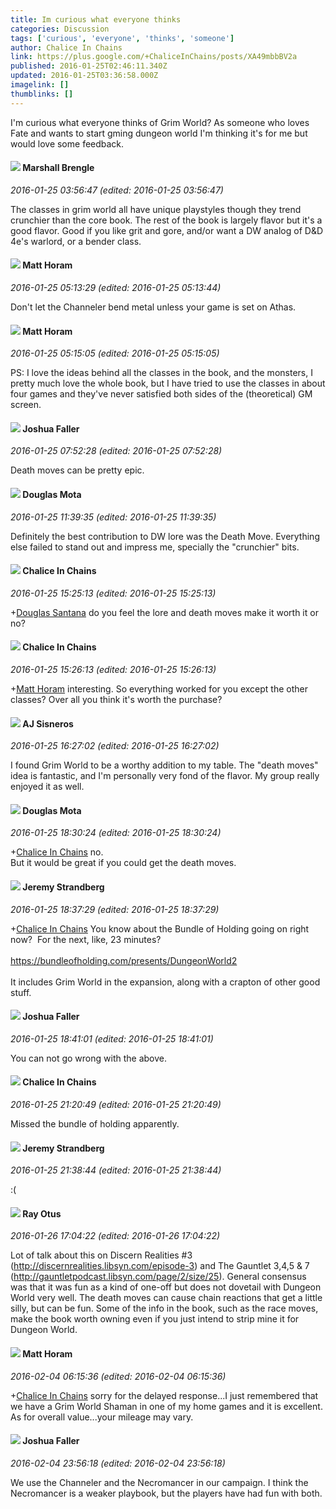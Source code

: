 ```yaml
---
title: Im curious what everyone thinks
categories: Discussion
tags: ['curious', 'everyone', 'thinks', 'someone']
author: Chalice In Chains
link: https://plus.google.com/+ChaliceInChains/posts/XA49mbbBV2a
published: 2016-01-25T02:46:11.340Z
updated: 2016-01-25T03:36:58.000Z
imagelink: []
thumblinks: []
---
```


I&#39;m curious what everyone thinks of Grim World? As someone who loves Fate and wants to start gming dungeon world I&#39;m thinking it&#39;s for me but would love some feedback. ﻿
<div id='comment z12xvp4pnv31endho04cix0aklvqv3ohe2w'>
  <h4><img src='{{site.baseurl}}//images/avatars/110973090768429200038_photo.jpg'> Marshall Brengle</h4>
      <p><cite>2016-01-25 03:56:47 (edited: 2016-01-25 03:56:47)</cite></p>
        <p>The classes in grim world all have unique playstyles though they trend crunchier than the core book. The rest of the book is largely flavor but it&#39;s a good flavor. Good if you like grit and gore, and/or want a DW analog of D&amp;D 4e&#39;s warlord, or a bender class.</p>
</div>
        

<div id='comment z12xvp4pnv31endho04cix0aklvqv3ohe2w'>
  <h4><img src='{{site.baseurl}}//images/avatars/105472060898626050077_photo.jpg'> Matt Horam</h4>
      <p><cite>2016-01-25 05:13:29 (edited: 2016-01-25 05:13:44)</cite></p>
        <p>Don&#39;t let the Channeler bend metal unless your game is set on Athas.</p>
</div>
        

<div id='comment z12xvp4pnv31endho04cix0aklvqv3ohe2w'>
  <h4><img src='{{site.baseurl}}//images/avatars/105472060898626050077_photo.jpg'> Matt Horam</h4>
      <p><cite>2016-01-25 05:15:05 (edited: 2016-01-25 05:15:05)</cite></p>
        <p>PS: I love the ideas behind all the classes in the book, and the monsters, I pretty much love the whole book, but I have tried to use the classes in about four games and they&#39;ve never satisfied both sides of the (theoretical) GM screen.</p>
</div>
        

<div id='comment z12xvp4pnv31endho04cix0aklvqv3ohe2w'>
  <h4><img src='{{site.baseurl}}//images/avatars/118408641603864909644_photo.jpg'> Joshua Faller</h4>
      <p><cite>2016-01-25 07:52:28 (edited: 2016-01-25 07:52:28)</cite></p>
        <p>Death moves can be pretty epic.</p>
</div>
        

<div id='comment z12xvp4pnv31endho04cix0aklvqv3ohe2w'>
  <h4><img src='{{site.baseurl}}//images/avatars/115757449595838706152_photo.jpg'> Douglas Mota</h4>
      <p><cite>2016-01-25 11:39:35 (edited: 2016-01-25 11:39:35)</cite></p>
        <p>Definitely the best contribution to DW lore was the Death Move. Everything else failed to stand out and impress me, specially the &quot;crunchier&quot; bits. </p>
</div>
        

<div id='comment z12xvp4pnv31endho04cix0aklvqv3ohe2w'>
  <h4><img src='{{site.baseurl}}//images/avatars/114409832818794277468_photo.jpg'> Chalice In Chains</h4>
      <p><cite>2016-01-25 15:25:13 (edited: 2016-01-25 15:25:13)</cite></p>
        <p><span class="proflinkWrapper"><span class="proflinkPrefix">+</span><a class="proflink" href="https://plus.google.com/115757449595838706152" oid="115757449595838706152">Douglas Santana</a></span> do you feel the lore and death moves make it worth it or no?</p>
</div>
        

<div id='comment z12xvp4pnv31endho04cix0aklvqv3ohe2w'>
  <h4><img src='{{site.baseurl}}//images/avatars/114409832818794277468_photo.jpg'> Chalice In Chains</h4>
      <p><cite>2016-01-25 15:26:13 (edited: 2016-01-25 15:26:13)</cite></p>
        <p><span class="proflinkWrapper"><span class="proflinkPrefix">+</span><a class="proflink" href="https://plus.google.com/105472060898626050077" oid="105472060898626050077">Matt Horam</a></span> interesting. So everything worked for you except the other classes? Over all you think it&#39;s worth the purchase?</p>
</div>
        

<div id='comment z12xvp4pnv31endho04cix0aklvqv3ohe2w'>
  <h4><img src='{{site.baseurl}}//images/avatars/106551659354956167609_photo.jpg'> AJ Sisneros</h4>
      <p><cite>2016-01-25 16:27:02 (edited: 2016-01-25 16:27:02)</cite></p>
        <p>I found Grim World to be a worthy addition to my table. The &quot;death moves&quot; idea is fantastic, and I&#39;m personally very fond of the flavor. My group really enjoyed it as well.</p>
</div>
        

<div id='comment z12xvp4pnv31endho04cix0aklvqv3ohe2w'>
  <h4><img src='{{site.baseurl}}//images/avatars/115757449595838706152_photo.jpg'> Douglas Mota</h4>
      <p><cite>2016-01-25 18:30:24 (edited: 2016-01-25 18:30:24)</cite></p>
        <p><span class="proflinkWrapper"><span class="proflinkPrefix">+</span><a class="proflink" href="https://plus.google.com/114409832818794277468" oid="114409832818794277468">Chalice In Chains</a></span> no.<br />But it would be great if you could get the death moves.</p>
</div>
        

<div id='comment z12xvp4pnv31endho04cix0aklvqv3ohe2w'>
  <h4><img src='{{site.baseurl}}//images/avatars/102595580176380683252_photo.jpg'> Jeremy Strandberg</h4>
      <p><cite>2016-01-25 18:37:29 (edited: 2016-01-25 18:37:29)</cite></p>
        <p><span class="proflinkWrapper"><span class="proflinkPrefix">+</span><a class="proflink" href="https://plus.google.com/114409832818794277468" oid="114409832818794277468">Chalice In Chains</a></span> You know about the Bundle of Holding going on right now?  For the next, like, 23 minutes?<br /><br /><a href="https://bundleofholding.com/presents/DungeonWorld2" class="ot-anchor">https://bundleofholding.com/presents/DungeonWorld2</a><br /><br />It includes Grim World in the expansion, along with a crapton of other good stuff.</p>
</div>
        

<div id='comment z12xvp4pnv31endho04cix0aklvqv3ohe2w'>
  <h4><img src='{{site.baseurl}}//images/avatars/118408641603864909644_photo.jpg'> Joshua Faller</h4>
      <p><cite>2016-01-25 18:41:01 (edited: 2016-01-25 18:41:01)</cite></p>
        <p>You can not go wrong with the above.</p>
</div>
        

<div id='comment z12xvp4pnv31endho04cix0aklvqv3ohe2w'>
  <h4><img src='{{site.baseurl}}//images/avatars/114409832818794277468_photo.jpg'> Chalice In Chains</h4>
      <p><cite>2016-01-25 21:20:49 (edited: 2016-01-25 21:20:49)</cite></p>
        <p>Missed the bundle of holding apparently.</p>
</div>
        

<div id='comment z12xvp4pnv31endho04cix0aklvqv3ohe2w'>
  <h4><img src='{{site.baseurl}}//images/avatars/102595580176380683252_photo.jpg'> Jeremy Strandberg</h4>
      <p><cite>2016-01-25 21:38:44 (edited: 2016-01-25 21:38:44)</cite></p>
        <p>:(</p>
</div>
        

<div id='comment z12xvp4pnv31endho04cix0aklvqv3ohe2w'>
  <h4><img src='{{site.baseurl}}//images/avatars/100495092599585582455_photo.jpg'> Ray Otus</h4>
      <p><cite>2016-01-26 17:04:22 (edited: 2016-01-26 17:04:22)</cite></p>
        <p>Lot of talk about this on Discern Realities #3 (<a href="http://discernrealities.libsyn.com/episode-3" class="ot-anchor">http://discernrealities.libsyn.com/episode-3</a>) and The Gauntlet 3,4,5 &amp; 7 (<a href="http://gauntletpodcast.libsyn.com/page/2/size/25" class="ot-anchor">http://gauntletpodcast.libsyn.com/page/2/size/25</a>). General consensus was that it was fun as a kind of one-off but does not dovetail with Dungeon World very well. The death moves can cause chain reactions that get a little silly, but can be fun. Some of the info in the book, such as the race moves, make the book worth owning even if you just intend to strip mine it for Dungeon World.</p>
</div>
        

<div id='comment z12xvp4pnv31endho04cix0aklvqv3ohe2w'>
  <h4><img src='{{site.baseurl}}//images/avatars/105472060898626050077_photo.jpg'> Matt Horam</h4>
      <p><cite>2016-02-04 06:15:36 (edited: 2016-02-04 06:15:36)</cite></p>
        <p><span class="proflinkWrapper"><span class="proflinkPrefix">+</span><a class="proflink" href="https://plus.google.com/114409832818794277468" oid="114409832818794277468">Chalice In Chains</a></span> sorry for the delayed response...I just remembered that we have a Grim World Shaman in one of my home games and it is excellent. As for overall value...your mileage may vary.</p>
</div>
        

<div id='comment z12xvp4pnv31endho04cix0aklvqv3ohe2w'>
  <h4><img src='{{site.baseurl}}//images/avatars/118408641603864909644_photo.jpg'> Joshua Faller</h4>
      <p><cite>2016-02-04 23:56:18 (edited: 2016-02-04 23:56:18)</cite></p>
        <p>We use the Channeler and the Necromancer in our campaign. I think the Necromancer is a weaker playbook, but the players have had fun with both.</p>
</div>
        